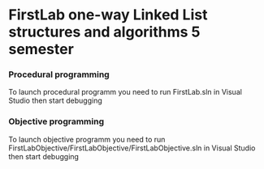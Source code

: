 # FirstLab one-way Linked List structures and algorithms 5 semester
### Procedural programming
To launch procedural programm you need to run FirstLab.sln in Visual Studio then start debugging
### Objective programming
To launch objective programm you need to run FirstLabObjective/FirstLabObjective/FirstLabObjective.sln in Visual Studio then start debugging
